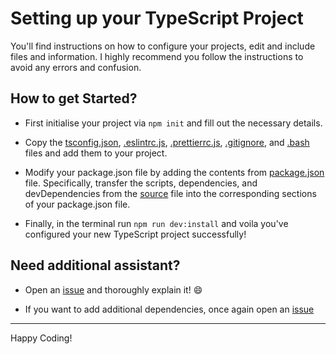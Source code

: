 # Setting up your TypeScript Project

You'll find instructions on how to configure your projects, edit and include files and information.
I highly recommend you follow the instructions to avoid any errors and confusion.

## How to get Started?
  
- First initialise your project via `npm init` and fill out the necessary details.

- Copy the [tsconfig.json](https://github.com/CringleySDays/Initialising-TypeScript/blob/nodejs-main/tsconfig.json), [.eslintrc.js](https://github.com/CringleySDays/Initialising-TypeScript/blob/nodejs-main/.eslintrc.js), [.prettierrc.js](https://github.com/CringleySDays/Initialising-TypeScript/blob/nodejs-main/.prettierrc.js), [.gitignore](https://github.com/CringleySDays/Initialising-TypeScript/blob/nodejs-main/.gitignore), and [.bash](https://github.com/CringleySDays/Initialising-TypeScript/blob/nodejs-main/.bash) files and add them to your project.

- Modify your package.json file by adding the contents from [package.json](https://github.com/CringleySDays/Initialising-TypeScript/blob/nodejs-main/package.json) file. Specifically, transfer the scripts,
dependencies, and devDependencies from the [source](https://github.com/CringleySDays/Initialising-TypeScript/blob/nodejs-main/package.json) file into the corresponding sections of your package.json file.

- Finally, in the terminal run `npm run dev:install` and voila you've configured your new TypeScript project
successfully!

## Need additional assistant?

- Open an [issue](https://github.com/CringleySDays/Initialising-TypeScript/issues) and thoroughly explain it! 😄

- If you want to add additional dependencies, once again open an [issue](https://github.com/CringleySDays/Initialising-TypeScript/issues)

--------
Happy Coding!
